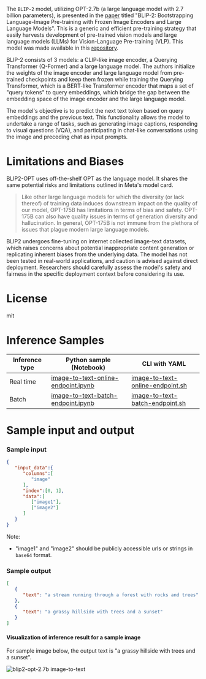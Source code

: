 
The `BLIP-2` model, utilizing OPT-2.7b (a large language model with 2.7 billion parameters), is presented in the <a href='https://arxiv.org/abs/2201.12086' target='_blank'>paper</a> titled "BLIP-2: Bootstrapping Language-Image Pre-training with Frozen Image Encoders and Large Language Models". This is a generic and efficient pre-training strategy that easily harvests development of pre-trained vision models and large language models (LLMs) for Vision-Language Pre-training (VLP). This model was made available in this <a href='https://github.com/salesforce/LAVIS/tree/main/projects/blip2' target='_blank'>repository</a>.

BLIP-2 consists of 3 models: a CLIP-like image encoder, a Querying Transformer (Q-Former) and a large language model. The authors initialize the weights of the image encoder and large language model from pre-trained checkpoints and keep them frozen while training the Querying Transformer, which is a BERT-like Transformer encoder that maps a set of "query tokens" to query embeddings, which bridge the gap between the embedding space of the image encoder and the large language model.

The model's objective is to predict the next text token based on query embeddings and the previous text. This functionality allows the model to undertake a range of tasks, such as generating image captions, responding to visual questions (VQA), and participating in chat-like conversations using the image and preceding chat as input prompts.

# Limitations and Biases

BLIP2-OPT uses off-the-shelf OPT as the language model. It shares the same potential risks and limitations outlined in Meta's model card.

> Like other large language models for which the diversity (or lack thereof) of training data induces downstream impact on the quality of our model, OPT-175B has limitations in terms of bias and safety. OPT-175B can also have quality issues in terms of generation diversity and hallucination. In general, OPT-175B is not immune from the plethora of issues that plague modern large language models.

BLIP2 undergoes fine-tuning on internet collected image-text datasets, which raises concerns about potential inappropriate content generation or replicating inherent biases from the underlying data. The model has not been tested in real-world applications, and caution is advised against direct deployment. Researchers should carefully assess the model's safety and fairness in the specific deployment context before considering its use.

# License

mit

# Inference Samples

Inference type|Python sample (Notebook)|CLI with YAML
|--|--|--|
Real time|<a href='https://aka.ms/azureml-infer-online-sdk-blip-image-to-text' target='_blank'>image-to-text-online-endpoint.ipynb</a>|<a href='https://aka.ms/azureml-infer-online-cli-blip-image-to-text' target='_blank'>image-to-text-online-endpoint.sh</a>
Batch |<a href='https://aka.ms/azureml-infer-batch-sdk-blip-image-to-text' target='_blank'>image-to-text-batch-endpoint.ipynb</a>|<a href='https://aka.ms/azureml-infer-batch-cli-blip-image-to-text' target='_blank'>image-to-text-batch-endpoint.sh</a>

# Sample input and output

### Sample input

```json
{
   "input_data":{
      "columns":[
         "image"
      ],
      "index":[0, 1],
      "data":[
         ["image1"],
         ["image2"]
      ]
   }
}
```
Note:
- "image1" and "image2" should be publicly accessible urls or strings in `base64` format.

### Sample output

```json
[
   {
      "text": "a stream running through a forest with rocks and trees"
   },
   {
      "text": "a grassy hillside with trees and a sunset"
   }
]
```

#### Visualization of inference result for a sample image

For sample image below, the output text is "a grassy hillside with trees and a sunset".

<img src="https://automlcesdkdataresources.blob.core.windows.net/finetuning-image-models/images/Model_Result_Visualizations(Do_not_delete)/output_blip2_opt_2-7b_image_to_text.png" alt="blip2-opt-2.7b image-to-text">